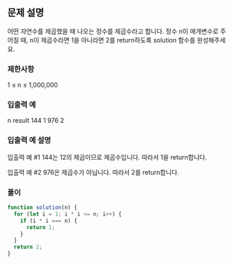 ## 문제 설명

어떤 자연수를 제곱했을 때 나오는 정수를 제곱수라고 합니다. 정수 n이 매개변수로 주어질 때, n이 제곱수라면 1을 아니라면 2를 return하도록 solution 함수를 완성해주세요.

### 제한사항

1 ≤ n ≤ 1,000,000

### 입출력 예

n result
144 1
976 2

### 입출력 예 설명

입출력 예 #1
144는 12의 제곱이므로 제곱수입니다. 따라서 1을 return합니다.

입출력 예 #2
976은 제곱수가 아닙니다. 따라서 2를 return합니다.

### 풀이

```javaScript
function solution(n) {
  for (let i = 1; i * i <= n; i++) {
    if (i * i === n) {
      return 1;
    }
  }
  return 2;
}
```
